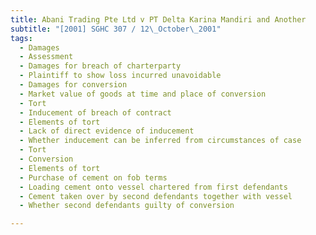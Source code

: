 ```yaml
---
title: Abani Trading Pte Ltd v PT Delta Karina Mandiri and Another 
subtitle: "[2001] SGHC 307 / 12\_October\_2001"
tags:
  - Damages
  - Assessment
  - Damages for breach of charterparty
  - Plaintiff to show loss incurred unavoidable
  - Damages for conversion
  - Market value of goods at time and place of conversion
  - Tort
  - Inducement of breach of contract
  - Elements of tort
  - Lack of direct evidence of inducement
  - Whether inducement can be inferred from circumstances of case
  - Tort
  - Conversion
  - Elements of tort
  - Purchase of cement on fob terms
  - Loading cement onto vessel chartered from first defendants
  - Cement taken over by second defendants together with vessel
  - Whether second defendants guilty of conversion

---
```


